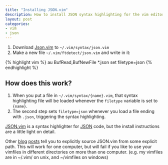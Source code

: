 ```yaml
---
title: "Installing JSON.vim"
description: How to install JSON syntax highlighting for the vim editor
layout: post
categories:
- vim
- json
---
```


1. Download [Json.vim](http://www.vim.org/scripts/script.php?script_id=1945) to `~/.vim/syntax/json.vim`  
2. Make a new file `~/.vim/ftdetect/json.vim` and write in it:

{% highlight vim %}
au BufRead,BufNewFile *.json set filetype=json
{% endhighlight %}

## How does this work?

1. When you put a file in `~/.vim/syntax/{name}.vim`, that syntax highlighting
   file will be loaded whenever the `filetype` variable is set to `{name}`.
2. The second step sets `filetype=json` whenever you load a file ending with
   `.json`, triggering the syntax highlighting.

[JSON.vim](http://www.vim.org/scripts/script.php?script_id=1945) is a syntax
highlighter for [JSON](http://json.org) code, but the install instructions are
a little light on detail.

Other 
[blog](http://blog.graphtech.co.il/editing-json-files-in-vim/)
[posts](http://bradmontgomery.blogspot.com/2010/01/add-json-syntax-highlighting-in-vim-on.html)
tell you to explicitly source JSON.vim from some explicit path. This will work
for one computer, but will fail if you like to use your vimfiles in different
directories on more than one computer. (e.g. my vimfiles are in ~/.vim/ on
unix, and ~/vimfiles on windows)
